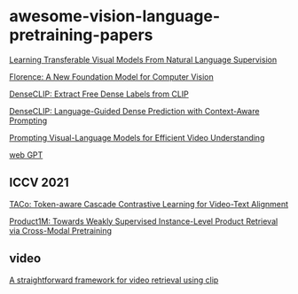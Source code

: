 # awesome-vision-language-pretraining-papers

[Learning Transferable Visual Models From Natural Language Supervision](https://arxiv.org/pdf/2103.00020.pdf) 

[Florence: A New Foundation Model for Computer Vision](https://arxiv.org/pdf/2111.11432.pdf)

[DenseCLIP: Extract Free Dense Labels from CLIP](https://arxiv.org/pdf/2112.01071.pdf)

[DenseCLIP: Language-Guided Dense Prediction with Context-Aware Prompting](https://arxiv.org/pdf/2112.01518.pdf)

[Prompting Visual-Language Models for Efficient Video Understanding](https://arxiv.org/pdf/2112.04478.pdf)

[web GPT](https://openai.com/blog/improving-factual-accuracy/)

## ICCV 2021

[TACo: Token-aware Cascade Contrastive Learning for Video-Text Alignment](https://openaccess.thecvf.com/content/ICCV2021/papers/Yang_TACo_Token-Aware_Cascade_Contrastive_Learning_for_Video-Text_Alignment_ICCV_2021_paper.pdf)

[Product1M: Towards Weakly Supervised Instance-Level Product Retrieval
via Cross-Modal Pretraining](https://openaccess.thecvf.com/content/ICCV2021/papers/Zhan_Product1M_Towards_Weakly_Supervised_Instance-Level_Product_Retrieval_via_Cross-Modal_Pretraining_ICCV_2021_paper.pdf)

## video

[A straightforward framework for video retrieval using clip](https://arxiv.org/pdf/2102.12443.pdf)

